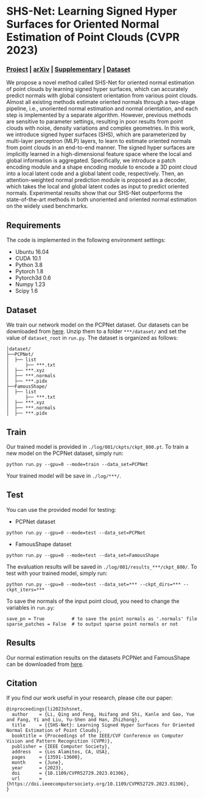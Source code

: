# SHS-Net: Learning Signed Hyper Surfaces for Oriented Normal Estimation of Point Clouds (CVPR 2023)

### **[Project](https://leoqli.github.io/SHS-Net/) | [arXiv](https://arxiv.org/abs/2305.05873) | [Supplementary](https://drive.google.com/file/d/14JMlS62uogc5yooYBzo81zO2eu6ohfd2/view?usp=sharing) | [Dataset](https://drive.google.com/drive/folders/1eNpDh5ivE7Ap1HkqCMbRZpVKMQB1TQ6H?usp=share_link)**

We propose a novel method called SHS-Net for oriented normal estimation of point clouds by learning signed hyper surfaces, which can accurately predict normals with global consistent orientation from various point clouds. Almost all existing methods estimate oriented normals through a two-stage pipeline, i.e., unoriented normal estimation and normal orientation, and each step is implemented by a separate algorithm. However, previous methods are sensitive to parameter settings, resulting in poor results from point clouds with noise, density variations and complex geometries. In this work, we introduce signed hyper surfaces (SHS), which are parameterized by multi-layer perceptron (MLP) layers, to learn to estimate oriented normals from point clouds in an end-to-end manner. The signed hyper surfaces are implicitly learned in a high-dimensional feature space where the local and global information is aggregated. Specifically, we introduce a patch encoding module and a shape encoding module to encode a 3D point cloud into a local latent code and a global latent code, respectively. Then, an attention-weighted normal prediction module is proposed as a decoder, which takes the local and global latent codes as input to predict oriented normals. Experimental results show that our SHS-Net outperforms the state-of-the-art methods in both unoriented and oriented normal estimation on the widely used benchmarks.

## Requirements

The code is implemented in the following environment settings:
- Ubuntu 16.04
- CUDA 10.1
- Python 3.8
- Pytorch 1.8
- Pytorch3d 0.6
- Numpy 1.23
- Scipy 1.6

## Dataset
We train our network model on the PCPNet dataset.
Our datasets can be downloaded from [here](https://drive.google.com/drive/folders/1eNpDh5ivE7Ap1HkqCMbRZpVKMQB1TQ6H?usp=share_link).
Unzip them to a folder `***/dataset/` and set the value of `dataset_root` in `run.py`.
The dataset is organized as follows:
```
│dataset/
├──PCPNet/
│  ├── list
│      ├── ***.txt
│  ├── ***.xyz
│  ├── ***.normals
│  ├── ***.pidx
├──FamousShape/
│  ├── list
│      ├── ***.txt
│  ├── ***.xyz
│  ├── ***.normals
│  ├── ***.pidx
```

## Train
Our trained model is provided in `./log/001/ckpts/ckpt_800.pt`.
To train a new model on the PCPNet dataset, simply run:
```
python run.py --gpu=0 --mode=train --data_set=PCPNet
```
Your trained model will be save in `./log/***/`.

## Test
You can use the provided model for testing:
- PCPNet dataset
```
python run.py --gpu=0 --mode=test --data_set=PCPNet
```
- FamousShape dataset
```
python run.py --gpu=0 --mode=test --data_set=FamousShape
```
The evaluation results will be saved in `./log/001/results_***/ckpt_800/`.
To test with your trained model, simply run:
```
python run.py --gpu=0 --mode=test --data_set=*** --ckpt_dirs=*** --ckpt_iters=***
```
To save the normals of the input point cloud, you need to change the variables in `run.py`:
```
save_pn = True          # to save the point normals as '.normals' file
sparse_patches = False  # to output sparse point normals or not
```

## Results
Our normal estimation results on the datasets PCPNet and FamousShape can be downloaded from [here](https://drive.google.com/drive/folders/1O606EGHrZaDnlOcH1iQD9GbHEINF2-ox?usp=sharing).

## Citation
If you find our work useful in your research, please cite our paper:

    @inproceedings{li2023shsnet,
      author    = {Li, Qing and Feng, Huifang and Shi, Kanle and Gao, Yue and Fang, Yi and Liu, Yu-Shen and Han, Zhizhong},
      title     = {{SHS-Net}: Learning Signed Hyper Surfaces for Oriented Normal Estimation of Point Clouds},
      booktitle = {Proceedings of the IEEE/CVF Conference on Computer Vision and Pattern Recognition (CVPR)},
      publisher = {IEEE Computer Society},
      address   = {Los Alamitos, CA, USA},
      pages     = {13591-13600},
      month     = {June},
      year      = {2023},
      doi       = {10.1109/CVPR52729.2023.01306},
      url       = {https://doi.ieeecomputersociety.org/10.1109/CVPR52729.2023.01306},
    }